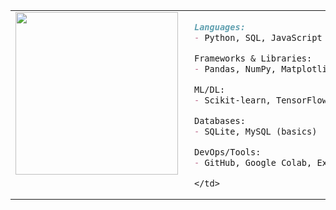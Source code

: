 <table>
  <tr>
    <td valign="top" style="padding-right: 18px;">
      <img src="YOUR_IMAGE_LINK" height="260">
    </td>
    <td valign="top">

```markdown
Languages:
- Python, SQL, JavaScript

Frameworks & Libraries:
- Pandas, NumPy, Matplotlib, Streamlit

ML/DL:
- Scikit-learn, TensorFlow (basics)

Databases:
- SQLite, MySQL (basics)

DevOps/Tools:
- GitHub, Google Colab, Excel, Canva
```

    </td>
  </tr>
</table>
